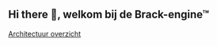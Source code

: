 ## Hi there 👋, welkom bij de Brack-engine™

[Architectuur overzicht](https://docs.google.com/document/d/1O09pR5C1mpcvTk3S26ANW_hfk06sLuEE9fI1rAdSTI8/edit?usp=sharing)
